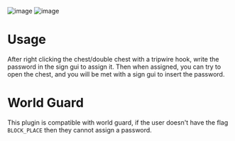 ![image](https://github.com/user-attachments/assets/8a082d89-e580-4656-880a-d1fb59daeb8e)
![image](https://github.com/user-attachments/assets/2f7e2fd3-f74f-47f9-a003-29053e4fc3cb)

# Usage
After right clicking the chest/double chest with a tripwire hook, write the password in the sign gui to assign it.
Then when assigned, you can try to open the chest, and you will be met with a sign gui to insert the password.

# World Guard
This plugin is compatible with world guard, if the user doesn't have the flag `BLOCK_PLACE` then they cannot assign a password.
